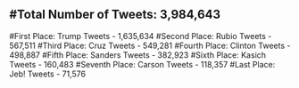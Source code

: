 #Total Number of Tweets: 3,984,643 
---
#First Place: Trump Tweets - 1,635,634
#Second Place: Rubio Tweets - 567,511
#Third Place: Cruz Tweets - 549,281
#Fourth Place: Clinton Tweets - 498,887
#Fifth Place: Sanders Tweets - 382,923
#Sixth Place: Kasich Tweets - 160,483
#Seventh Place: Carson Tweets - 118,357
#Last Place: Jeb! Tweets - 71,576
